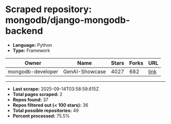 # Scraped repository: mongodb/django-mongodb-backend
* **Language:** Python
* **Type:** Framework

| Owner | Name | Stars | Forks | URL |
|---|---|---|---|---|
| mongodb-developer | GenAI-Showcase | 4027 | 682 | [link](https://github.com/mongodb-developer/GenAI-Showcase) |

---
* **Last scrape:** 2025-09-14T03:58:59.615Z
* **Total pages scraped:** 2
* **Repos found:** 37
* **Repos filtered out (< 100 stars):** 36
* **Total possible repositories:** 49
* **Percent processed:** 75.5%
